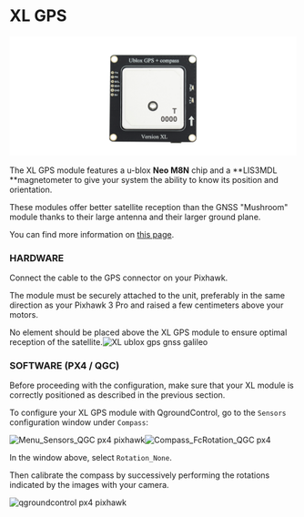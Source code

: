 # XL GPS

![](https://github.com/drotek/Docs-Pixhawk3Pro/blob/master/images/XL-M8N-GPS-drotek.png?raw=true)

The XL GPS module features a u-blox **Neo M8N** chip and a **LIS3MDL **magnetometer to give your system the ability to know its position and orientation.

These modules offer better satellite reception than the GNSS "Mushroom" module thanks to their large antenna and their larger ground plane.

You can find more information on [this page](https://store.drotek.com/gps/880-ublox-neo-m8n-gps-lis3mdl-compass-xl-8944595120748.html).

### HARDWARE

Connect the cable to the GPS connector on your Pixhawk.

The module must be securely attached to the unit, preferably in the same direction as your Pixhawk 3 Pro and raised a few centimeters above your motors.

No element should be placed above the XL GPS module to ensure optimal reception of the satellite.![](https://drotek.com/wp-content/uploads/2017/02/DSC02067.jpg "XL ublox gps gnss galileo")

### SOFTWARE \(PX4 / QGC\)

Before proceeding with the configuration, make sure that your XL module is correctly positioned as described in the previous section.

To configure your XL GPS module with QgroundControl, go to the `Sensors` configuration window under `Compass`:

![](https://drotek.com/wp-content/uploads/2017/01/Menu_Sensors_QGC.png "Menu\_Sensors\_QGC px4 pixhawk")![](https://drotek.com/wp-content/uploads/2017/01/Compass_FcRotation_QGC.png "Compass\_FcRotation\_QGC px4")

In the window above, select `Rotation_None`.

Then calibrate the compass by successively performing the rotations indicated by the images with your camera.

![](https://drotek.com/wp-content/uploads/2017/01/Window_Compass_Calib_QGC-700x460.png "qgroundcontrol px4 pixhawk")

